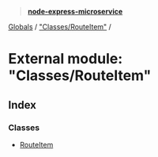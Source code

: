 > **[node-express-microservice](../README.md)**

[Globals](../globals.md) / ["Classes/RouteItem"](_classes_routeitem_.md) /

# External module: "Classes/RouteItem"

## Index

### Classes

* [RouteItem](../classes/_classes_routeitem_.routeitem.md)